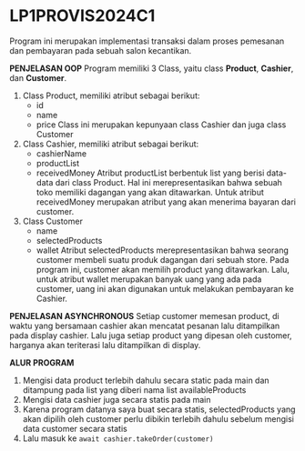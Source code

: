 # LP1PROVIS2024C1

Program ini merupakan implementasi transaksi dalam proses pemesanan dan pembayaran pada sebuah salon kecantikan.

**PENJELASAN OOP**
Program memiliki 3 Class, yaitu class **Product**, **Cashier**, dan **Customer**.
1. Class Product, memiliki atribut sebagai berikut:
   - id
   - name
   - price
  Class ini merupakan kepunyaan class Cashier dan juga class Customer
3. Class Cashier, memiliki atribut sebagai berikut:
   - cashierName
   - productList
   - receivedMoney
  Atribut productList berbentuk list yang berisi data-data dari class Product. Hal ini merepresentasikan bahwa sebuah toko memiliki dagangan yang akan ditawarkan. Untuk atribut receivedMoney merupakan atribut yang akan menerima bayaran dari customer.
5. Class Customer
   - name
   - selectedProducts
   - wallet
  Atribut selectedProducts merepresentasikan bahwa seorang customer membeli suatu produk dagangan dari sebuah store. Pada program ini, customer akan memilih product yang ditawarkan. Lalu, untuk atribut wallet merupakan banyak uang yang ada pada customer, uang ini akan digunakan untuk melakukan pembayaran ke Cashier.

**PENJELASAN ASYNCHRONOUS**
Setiap customer memesan product, di waktu yang bersamaan cashier akan mencatat pesanan lalu ditampilkan pada display cashier. Lalu juga setiap product yang dipesan oleh customer, harganya akan teriterasi lalu ditampilkan di display.

**ALUR PROGRAM**
1. Mengisi data product terlebih dahulu secara static pada main dan ditampung pada list yang diberi nama list availableProducts
2. Mengisi data cashier juga secara statis pada main
3. Karena program datanya saya buat secara statis, selectedProducts yang akan dipilih oleh customer perlu dibikin terlebih dahulu sebelum mengisi data customer secara statis
4. Lalu masuk ke ``await cashier.takeOrder(customer)``
